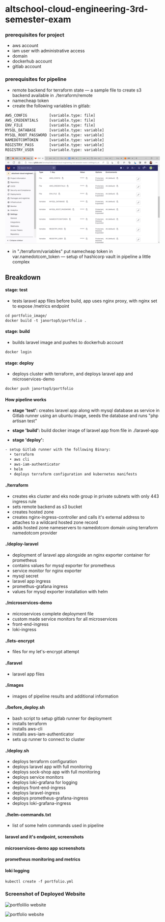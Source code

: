 # altschool-cloud-engineering-3rd-semester-exam

### prerequisites for project
- aws account
- iam user with administrative access
- domain
- dockerhub account
- gitlab account

### prerequisites for pipeline
- remote backend for terraform state — a sample file to create s3 backend available in ./terraform/remote
- namecheap token
- create the following variables in gitlab:
```
AWS_CONFIG          [variable.type: file]
AWS_CREDENTIALS     [variable.type: file]
ENV_FILE            [variable.type: file]
MYSQL_DATABASE      [variable.type: variable]
MYSQL_ROOT_PASSWORD [variable.type: variable]
NAMEDOTCOMTOKEN     [variable.type: variable]
REGISTRY_PASS       [variable.type: variable]
REGISTRY_USER       [variable.type: variable]
```
![gitlab variables](./images/gitlab-variables.png)
- in "./terraform/variables" put namecheap token in var.namedotcom_token — setup of hashicorp vault in pipeline a little complex

## Breakdown
#### stage: test
- tests laravel app files before build, app uses nginx proxy, with nginx set to expose /metrics endpoint
```
cd portfolio_image/
docker build -t janortop5/portfolio .
```
#### stage: build
- builds laravel image and pushes to dockerhub account
```
docker login
```
#### stage: deploy
- deploys cluster with terraform, and deploys laravel app and microservices-demo
```
docker push janortop5/portfolio
```
#### How pipeline works
- **stage 'test':** creates laravel app along with mysql database as service in Gitlab runner using an ubuntu image, seeds the database and runs "php artisan test"

- **stage 'build':** build docker image of laravel app from file in ./laravel-app

- **stage 'deploy':** 
```
- setup Gitlab runner with the following Binary:
  • terraform
  • aws cli 
  • aws-iam-authenticator
  • helm
  • deploys terraform configuration and kubernetes manifests
```
#### ./terraform
- creates eks cluster and eks node group in private subnets with only 443 ingress rule
- sets remote backend as s3 bucket
- creates hosted zone
- creates nginx-ingress-controller and calls it's external address to attaches to a wildcard hosted zone record
- adds hosted zone nameservers to namedotcom domain using terraform namedotcom provider
#### ./deploy-laravel
- deployment of laravel app alongside an nginx exporter container for prometheus
- contains values for mysql exporter for prometheus
- service monitor for nginx exporter
- mysql secret
- laravel app ingress
- promethus-grafana ingress
- values for mysql exporter installation with helm
#### ./microservices-demo
- microservices complete deployment file
- custom made service monitors for all microservices
- front-end-ingress
- loki-ingress
#### ./lets-encrypt
- files for my let's-encrypt attempt
#### ./laravel
- laravel app files
#### ./images
- images of pipeline results and additional information
#### ./before_deploy.sh
- bash script to setup gitlab runner for deployment
- installs terraform
- installs aws-cli
- installs aws-iam-authenticator
- sets up runner to connect to cluster
#### ./deploy.sh
- deploys terraform configuration
- deploys laravel app with full monitoring
- deploys sock-shop app with full monitoring
- deploys service monitors
- deploys loki-grafana for logging
- deploys front-end-ingress
- deploys laravel-ingress
- deploys prometheus-grafana-ingress
- deploys loki-grafana-ingress
#### ./helm-commands.txt
- list of some helm commands used in pipeline
#### laravel and it's endpoint, screenshots
#### microservices-demo app screenshots
#### prometheus monitoring and metrics
#### loki logging
```
kubectl create -f portfolio.yml
```

### Screenshot of Deployed Website

![portfolilio website](./website-screenshots/screenshot-1.png)

![portfolio website](./website-screenshots/screenshot-2.png)
